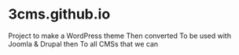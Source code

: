 # 3cms.github.io
Project to make a WordPress theme Then converted To be used with Joomla &amp; Drupal then To all CMSs that we can
